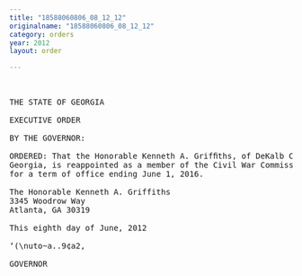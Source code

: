 ```yaml
---
title: "18588060806_08_12_12"
originalname: "18588060806_08_12_12"
category: orders
year: 2012
layout: order

---
```

<pre>
 

THE STATE OF GEORGIA

EXECUTIVE ORDER

BY THE GOVERNOR:

ORDERED: That the Honorable Kenneth A. Grifﬁths, of DeKalb County,
Georgia, is reappointed as a member of the Civil War Commission,
for a term of office ending June 1, 2016.

The Honorable Kenneth A. Griffiths
3345 Woodrow Way
Atlanta, GA 30319

This eighth day of June, 2012

‘(\nuto~a..9¢a2,

GOVERNOR

</pre>
